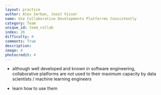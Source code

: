 ```yaml
---
layout: practice
author: Alex Serban, Joost Visser
name: Use Collaborative Developments Platforrms Consistently
category: Team
unique_id: team_collab
index: 26
difficulty: #
comments: True
description:
image: #
photocredit: #
---
```



- although well developed and known in software engineering, collaborative platforms are not used to their maximum capacity by data scientists / machine learning engineers


- learn how to use them